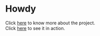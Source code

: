 # Howdy

Click [here](https://www.theodinproject.com/lessons/node-path-javascript-library) to know more about the project.
<br>
Click [here](https://otaviocantareli.github.io/bookshop/) to see it in action.
